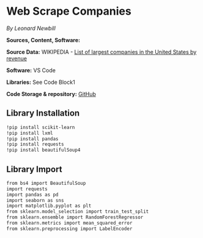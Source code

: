 # Web Scrape Companies
*By Leonard Newbill*

**Sources, Content, Software:**

**Source Data:** WIKIPEDIA - [List of largest companies in the United States by revenue](https://en.wikipedia.org/wiki/List_of_largest_companies_in_the_United_States_by_revenue)

**Software:** VS Code

**Libraries:** See Code Block1

**Code Storage & repository:** [GitHub](<repository_link>)


## Library Installation
```bash
!pip install scikit-learn
!pip install lxml
!pip install pandas
!pip install requests
!pip install beautifulSoup4
```
## Library Import 
```bash
from bs4 import BeautifulSoup 
import requests
import pandas as pd
import seaborn as sns
import matplotlib.pyplot as plt
from sklearn.model_selection import train_test_split
from sklearn.ensemble import RandomForestRegressor
from sklearn.metrics import mean_squared_error
from sklearn.preprocessing import LabelEncoder
```

